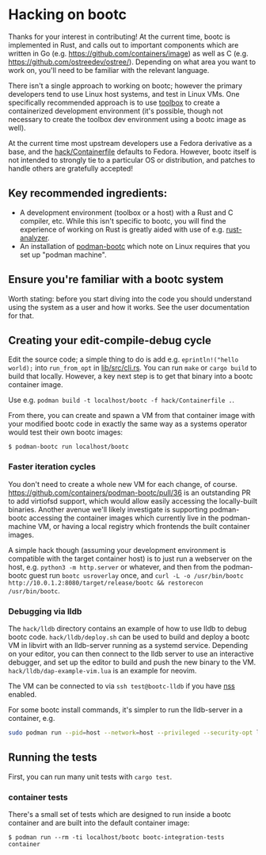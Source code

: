 # Hacking on bootc

Thanks for your interest in contributing!  At the current time,
bootc is implemented in Rust, and calls out to important components
which are written in Go (e.g. https://github.com/containers/image)
as well as C (e.g. https://github.com/ostreedev/ostree/).  Depending
on what area you want to work on, you'll need to be familiar with
the relevant language.

There isn't a single approach to working on bootc; however
the primary developers tend to use Linux host systems,
and test in Linux VMs.  One specifically recommended
approach is to use [toolbox](https://github.com/containers/toolbox/)
to create a containerized development environment
(it's possible, though not necessary to create the toolbox
 dev environment using a bootc image as well).

At the current time most upstream developers use a Fedora derivative
as a base, and the [hack/Containerfile](hack/Containerfile) defaults
to Fedora.  However, bootc itself is not intended to strongly tie to a particular
OS or distribution, and patches to handle others are gratefully
accepted!

## Key recommended ingredients:

- A development environment (toolbox or a host) with a Rust and C compiler, etc.
  While this isn't specific to bootc, you will find the experience of working on Rust
  is greatly aided with use of e.g. [rust-analyzer](https://github.com/rust-lang/rust-analyzer/).
- An installation of [podman-bootc](https://github.com/containers/podman-bootc-cli)
  which note on Linux requires that you set up "podman machine".

## Ensure you're familiar with a bootc system

Worth stating: before you start diving into the code you should understand using
the system as a user and how it works.  See the user documentation for that.

## Creating your edit-compile-debug cycle

Edit the source code; a simple thing to do is add e.g.
`eprintln!("hello world);` into `run_from_opt` in [lib/src/cli.rs](lib/src/cli.rs).
You can run `make` or `cargo build` to build that locally.  However, a key
next step is to get that binary into a bootc container image.

Use e.g. `podman build -t localhost/bootc -f hack/Containerfile .`.

From there, you can create and spawn a VM from that container image
with your modified bootc code in exactly the same way as a systems operator
would test their own bootc images:

```
$ podman-bootc run localhost/bootc
```

### Faster iteration cycles

You don't need to create a whole new VM for each change, of course.
<https://github.com/containers/podman-bootc/pull/36> is an outstanding
PR to add virtiofsd support, which would allow easily accessing the locally-built
binaries.  Another avenue we'll likely investigate is supporting podman-bootc
accessing the container images which currently live in the podman-machine VM,
or having a local registry which frontends the built container images.

A simple hack though (assuming your development environment is compatible
with the target container host) is to just run a webserver on the host, e.g.
`python3 -m http.server` or whatever, and then from the podman-bootc guest
run `bootc usroverlay` once, and 
`curl -L -o /usr/bin/bootc http://10.0.1.2:8080/target/release/bootc && restorecon /usr/bin/bootc`.

### Debugging via lldb

The `hack/lldb` directory contains an example of how to use lldb to debug bootc code.
`hack/lldb/deploy.sh` can be used to build and deploy a bootc VM in libvirt with an lldb-server
running as a systemd service. Depending on your editor, you can then connect to the lldb server
to use an interactive debugger, and set up the editor to build and push the new binary to the VM.
`hack/lldb/dap-example-vim.lua` is an example for neovim.

The VM can be connected to via `ssh test@bootc-lldb` if you have [nss](https://libvirt.org/nss.html)
enabled.

For some bootc install commands, it's simpler to run the lldb-server in a container, e.g.

```bash
sudo podman run --pid=host --network=host --privileged --security-opt label=type:unconfined_t -v /var/lib/containers:/var/lib/containers -v /dev:/dev -v .:/output localhost/bootc-lldb lldb-server platform --listen "*:1234" --server
```

## Running the tests

First, you can run many unit tests with `cargo test`.

### container tests

There's a small set of tests which are designed to run inside a bootc container
and are built into the default container image:

```
$ podman run --rm -ti localhost/bootc bootc-integration-tests container
```








